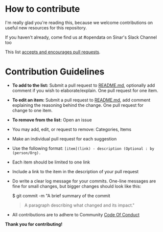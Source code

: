 # How to contribute

I'm really glad you're reading this, because we welcome contributions on useful new resources for this repository.

If you haven't already, come find us at #opendata on Sinar's Slack Channel too

This list [accepts and encourages pull requests](https://github.com/Sinar/awesome-dotmy-opendata-resources).

# Contribution Guidelines

- **To add to the list:** Submit a pull request to [README.md](https://github.com/Sinar/awesome-dotmy-opendata-resources/blob/master/README.md), optionally add comment if you wish to elaborate/explain. One pull request for one item.
- **To edit an item:** Submit a pull request to [README.md](https://github.com/Sinar/awesome-dotmy-opendata-resources/blob/master/README.md), add comment explaining the reasoning behind the change. One pull request for change to one item.
- **To remove from the list:** Open an issue

- You may add, edit, or request to remove: Categories, Items
- Make an individual pull request for each suggestion
- Use the following format: `[item](link) - description (Optional : by (person/Org).`
- Each item should be limited to one link
- Include a link to the item in the description of your pull request
- Do write a clear log message for your commits. One-line messages are fine for small changes, but bigger changes should look like this:

    $ git commit -m "A brief summary of the commit
    > 
    > A paragraph describing what changed and its impact."
 - All contributions are to adhere to Community [Code Of Conduct](https://github.com/psf/community-code-of-conduct/blob/main/psf-code-of-conduct.md)

**Thank you for contributing!**
